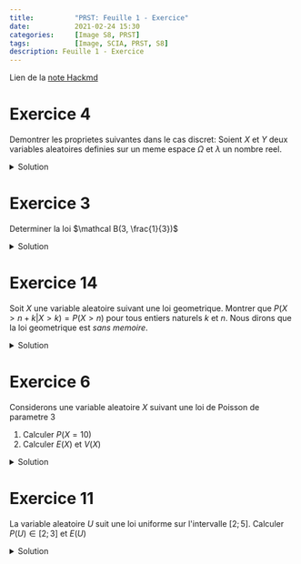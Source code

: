 ```yaml
---
title:          "PRST: Feuille 1 - Exercice"
date:           2021-02-24 15:30
categories:     [Image S8, PRST]
tags:           [Image, SCIA, PRST, S8]
description: Feuille 1 - Exercice
---
```

Lien de la [note Hackmd](https://hackmd.io/@lemasymasa/r1o44y4Md)

# Exercice 4

Demontrer les proprietes suivantes dans le cas discret: Soient $X$ et $Y$ deux variables aleatoires definies sur un meme espace $\Omega$ et $\lambda$ un nombre reel.

<details markdown="1">
<summary>Solution</summary>

Soit $\omega_1,...,\omega_n$ les issues i.e. $\Omega = \text{\{}\omega_1;...;\omega_n\text{\}}$

$$
\begin{aligned}
E(X\times Y) &= \sum_{\omega\in\Omega}(X(\omega) + Y(\omega))\\
&= \underbrace{\sum_{\omega\in\Omega} p(\omega)X\vert\omega\vert}_{=E(X)} + \underbrace{\sum_{\omega\in\Omega} p(\omega)Y\vert\omega\vert}_{=E(Y)}\\
&= E(X) + E(Y)
\end{aligned}
$$

$$
\begin{aligned}
E(\lambda X) &= \sum_{\omega\in\Omega}p(\omega)\lambda X(\omega)\\
&= \lambda\sum_{\omega\in\Omega}p(\omega)X(\omega)\\
&= \lambda E(X)
\end{aligned}
$$

</details>

# Exercice 3

Determiner la loi $\mathcal B(3, \frac{1}{3})$

<details markdown="1">
<summary>Solution</summary>

- $P(X = x_1) = \binom{3}{0}\times\frac{1}{3}^0\times\frac{2}{3}^3 = \frac{8}{27}$
- $P(X = x_2) = \binom{3}{1}\times\frac{1}{3}^1\times\frac{2}{3}^2  = \frac{4}{9}$
- $P(X = x_3) = \binom{3}{2}\times\frac{1}{3}^2\times\frac{2}{3}^1  = \frac{2}{9}$
- $P(X = x_4) = \binom{3}{3}\times\frac{1}{3}^3\times\frac{2}{3}^0  = \frac{1}{27}$

|$P(X)$|$\frac{8}{27}$|$\frac{4}{9}$|$\frac{2}{9}$|$\frac{1}{27}$|
|-|-|-|-|-|
|$X$|$x_1$|$x_2$|$x_3$|$x_4$|

</details>

# Exercice 14
Soit $X$ une variable aleatoire suivant une loi geometrique. Montrer que $P(X\gt n+k\vert X\gt k) = P(X\gt n)$ pour tous entiers naturels $k$ et $n$.
Nous dirons que la loi geometrique est *sans memoire*.


<details markdown="1">
<summary>Solution</summary>
Soient $n$ et $k$ deux entiers naturels.

$$
\begin{aligned}
P(X\gt n) &= \sum_{k\gt n} pq^{k-1}\\
&= pq^n + pq^{n+2} +...\\
&= pq^n(1+q+q^2+...)
\end{aligned}
$$

Or $\sum_{k\ge0}q^k=\frac{1}{1-q}$ pour $0\le q\lt1$

D'ou:

$$
P(X\gt n) = pq^n\times\frac{1}{1-q} = pq^n\times\frac{1}{p} = q^n
$$

Ainsi:

$$
P(X\gt n+k\vert X\gt k) = \frac{P(\text{\{}X=n+k\text{\}}\cap\text{\{}x\gt k\text{\}})}{P(X\gt k)}
$$

Or $\text{\{}X=n+k\text{\}}\cap\text{\{}x\gt k\text{\}} = \text{\{}X\gt n+k\text{\}}$

D'ou:

$$
P(X\gt n + k) = \frac{P(X\gt n + k)}{P(X\gt k)} = \frac{q^{n+k}}{q^k} = q^n = P(X\gt n)
$$
</details>

# Exercice 6
Considerons une variable aleatoire $X$ suivant une loi de Poisson de parametre 3
1. Calculer $P(X=10)$
2. Calculer $E(X)$ et $V(X)$


<details markdown="1">
<summary>Solution</summary>
$$
P(X=10) = e^{-3}\times\frac{3^{10}}{10!}\\
E(X) = V(X) = 3
$$
</details>

# Exercice 11
La variable aleatoire $U$ suit une loi uniforme sur l'intervalle $[2;5]$.
Calculer $P(U)\in[2;3]$ et $E(U)$

<details markdown="1">
<summary>Solution</summary>
$P(U) = \frac{1}{3}$
</details>
